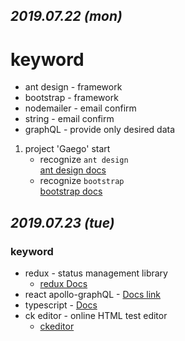 ## **_2019.07.22 (mon)_**

# keyword

- ant design - framework
- bootstrap - framework
- nodemailer - email confirm
- string - email confirm
- graphQL - provide only desired data

1. project 'Gaego' start
   - recognize `ant design`  
     [ant design docs](https://ant.design/docs/react/introduce)
   - recognize `bootstrap`  
     [bootstrap docs](https://getbootstrap.com/docs/4.3/getting-started/introduction/)

## **_2019.07.23 (tue)_**

### keyword

- redux - status management library
  - [redux Docs](omic.naver.com/webtoon/weekday.nhn)
- react apollo-graphQL - [Docs link](https://www.apollographql.com/docs/react/)
- typescript - [Docs](https://www.typescriptlang.org/docs/home.html)
- ck editor - online HTML test editor
  - [ckeditor](https://ckeditor.com/ckeditor-4/)
